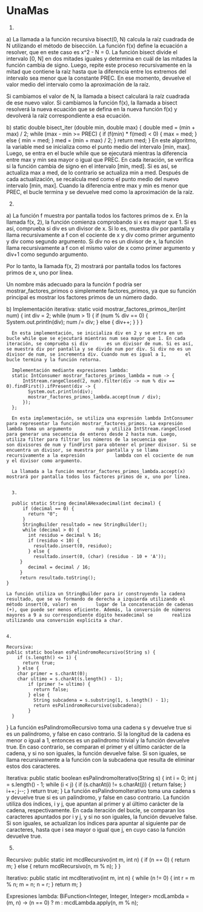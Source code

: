# UnaMas

1.

a) La llamada a la función recursiva bisect(0, N) calcula la raíz cuadrada de N utilizando el método de bisección. La función f(x) define la ecuación a resolver, que en este caso es x^2 - N = 0. La función bisect divide el intervalo [0, N] en dos mitades iguales y determina en cuál de las mitades la función cambia de signo. Luego, repite este proceso recursivamente en la mitad que contiene la raíz hasta que la diferencia entre los extremos del intervalo sea menor que la constante PREC. En ese momento, devuelve el valor medio del intervalo como la aproximación de la raíz.

Si cambiamos el valor de N, la llamada a bisect calculará la raíz cuadrada de ese nuevo valor. Si cambiamos la función f(x), la llamada a bisect resolverá la nueva ecuación que se defina en la nueva función f(x) y devolverá la raíz correspondiente a esa ecuación.


b) static double bisect_iter (double min, double max) {
    double med = (min + max) / 2;
    while (max - min >= PREC) {
        if (f(min) * f(med) < 0) {
            max = med;
        } else {
            min = med;
        }
        med = (min + max) / 2;
    }
    return med;
  }
  En este algoritmo, la variable med se inicializa como el punto medio del intervalo [min, max]. Luego, se entra en el bucle while que se ejecutará mientras la             diferencia entre max y min sea mayor o igual que PREC. En cada iteración, se verifica si la función cambia de signo en el intervalo [min, med]. Si es así, se actualiza   max a med, de lo contrario se actualiza min a med. Después de cada actualización, se recalcula med como el punto medio del nuevo intervalo [min, max]. Cuando la         diferencia entre max y min es menor que PREC, el bucle termina y se devuelve med como la aproximación de la raíz.
  
  
  2.
  
  a) La función f muestra por pantalla todos los factores primos de x. En la llamada f(x, 2), la función comienza comprobando si x es mayor que 1. Si es así, comprueba   si div es un divisor de x. Si lo es, muestra div por pantalla y llama recursivamente a f con el cociente de x y div como primer argumento y div como segundo           argumento. Si div no es un divisor de x, la función llama recursivamente a f con el mismo valor de x como primer argumento y div+1 como segundo argumento.

  Por lo tanto, la llamada f(x, 2) mostrará por pantalla todos los factores primos de x, uno por línea.

  Un nombre más adecuado para la función f podría ser mostrar_factores_primos o simplemente factores_primos, ya que su función principal es mostrar los factores primos   de un número dado.
  
  
  b) Implementación iterativa:
      static void mostrar_factores_primos_iter(int num) {
          int div = 2;
          while (num > 1) {
            if (num % div == 0) {
              System.out.println(div);
              num /= div;
            } else {
              div++;
            }
          }
      }
      
      En esta implementación, se inicializa div en 2 y se entra en un bucle while que se ejecutará mientras num sea mayor que 1. En cada iteración, se comprueba si div       es un divisor de num. Si es así, se muestra div por pantalla y se divide num por div. Si div no es un divisor de num, se incrementa div. Cuando num es igual a 1,       el bucle termina y la función retorna.
      
      Implementación mediante expresiones lambda:
      static IntConsumer mostrar_factores_primos_lambda = num -> {
          IntStream.rangeClosed(2, num).filter(div -> num % div == 0).findFirst().ifPresent(div -> {
            System.out.println(div);
            mostrar_factores_primos_lambda.accept(num / div);
          });
      };
      
      En esta implementación, se utiliza una expresión lambda IntConsumer para representar la función mostrar_factores_primos. La expresión lambda toma un argumento         num y utiliza IntStream.rangeClosed para generar una secuencia de enteros desde 2 hasta num. Luego, utiliza filter para filtrar los números de la secuencia que         son divisores de num y findFirst para obtener el primer divisor. Si se encuentra un divisor, se muestra por pantalla y se llama recursivamente a la expresión           lambda con el cociente de num y el divisor como argumento.

      La llamada a la función mostrar_factores_primos_lambda.accept(x) mostrará por pantalla todos los factores primos de x, uno por línea.
      
      
      3.
      
      public static String decimalAHexadecimal(int decimal) {
          if (decimal == 0) {
            return "0";
          }
          StringBuilder resultado = new StringBuilder();
          while (decimal > 0) {
            int residuo = decimal % 16;
            if (residuo < 10) {
              resultado.insert(0, residuo);
            } else {
              resultado.insert(0, (char) (residuo - 10 + 'A'));
         }
            decimal = decimal / 16;
         }
         return resultado.toString();
    }
    
    La función utiliza un StringBuilder para ir construyendo la cadena resultado, que se va formando de derecha a izquierda utilizando el método insert(0, valor) en       lugar de la concatenación de cadenas (+), que puede ser menos eficiente. Además, la conversión de números mayores a 9 a su correspondiente dígito hexadecimal se       realiza utilizando una conversión explícita a char.
    
    
    4.
    
    Recursiva:
    public static boolean esPalindromoRecursivo(String s) {
        if (s.length() <= 1) {
          return true;
        } else {
        char primer = s.charAt(0);
        char ultimo = s.charAt(s.length() - 1);
            if (primer != ultimo) {
              return false;
            } else {
              String subcadena = s.substring(1, s.length() - 1);
              return esPalindromoRecursivo(subcadena);
            }
      }
  }
  La función esPalindromoRecursivo toma una cadena s y devuelve true si es un palíndromo, y false en caso contrario. Si la longitud de la cadena es menor o igual a 1,   entonces es un palíndromo trivial y la función devuelve true. En caso contrario, se comparan el primer y el último carácter de la cadena, y si no son iguales, la       función devuelve false. Si son iguales, se llama recursivamente a la función con la subcadena que resulta de eliminar estos dos caracteres.
  
  Iterativa:
  public static boolean esPalindromoIterativo(String s) {
      int i = 0;
      int j = s.length() - 1;
      while (i < j) {
          if (s.charAt(i) != s.charAt(j)) {
              return false;
          }
          i++;
          j--;
      }
      return true;
  }
  La función esPalindromoIterativo toma una cadena s y devuelve true si es un palíndromo, y false en caso contrario. La función utiliza dos índices, i y j, que apuntan   al primer y al último carácter de la cadena, respectivamente. En cada iteración del bucle, se comparan los caracteres apuntados por i y j, y si no son iguales, la     función devuelve false. Si son iguales, se actualizan los índices para apuntar al siguiente par de caracteres, hasta que i sea mayor o igual que j, en cuyo caso la     función devuelve true.
  
  
  5.
  
  Recursivo:
  public static int mcdRecursivo(int m, int n) {
    if (n == 0) {
        return m;
    } else {
        return mcdRecursivo(n, m % n);
    }
  }
  
  Iterativo:
  public static int mcdIterativo(int m, int n) {
    while (n != 0) {
        int r = m % n;
        m = n;
        n = r;
    }
    return m;
  }
  
  Expresiones lambda:
  BiFunction<Integer, Integer, Integer> mcdLambda = (m, n) ->
    (n == 0) ? m : mcdLambda.apply(n, m % n);
